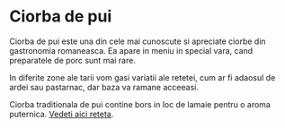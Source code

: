 # Ciorba de pui

Ciorba de pui este una din cele mai cunoscute si apreciate ciorbe din gastronomia romaneasca. Ea apare in meniu in special vara, cand preparatele de porc sunt mai rare. 

In diferite zone ale tarii vom gasi variatii ale retetei, cum ar fi adaosul de ardei sau pastarnac, dar baza va ramane acceeasi.

Ciorba traditionala de pui contine bors in loc de lamaie pentru o aroma puternica. [Vedeti aici reteta]("https://recipesro.wordpress.com/chicken-soup-romanian-version").